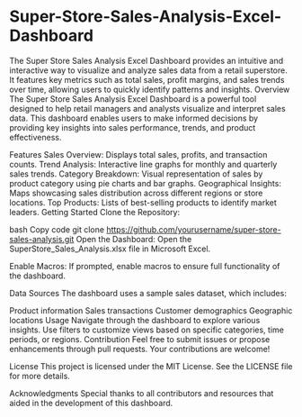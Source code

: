 # Super-Store-Sales-Analysis-Excel-Dashboard
The Super Store Sales Analysis Excel Dashboard provides an intuitive and interactive way to visualize and analyze sales data from a retail superstore. It features key metrics such as total sales, profit margins, and sales trends over time, allowing users to quickly identify patterns and insights.
Overview
The Super Store Sales Analysis Excel Dashboard is a powerful tool designed to help retail managers and analysts visualize and interpret sales data. This dashboard enables users to make informed decisions by providing key insights into sales performance, trends, and product effectiveness.

Features
Sales Overview: Displays total sales, profits, and transaction counts.
Trend Analysis: Interactive line graphs for monthly and quarterly sales trends.
Category Breakdown: Visual representation of sales by product category using pie charts and bar graphs.
Geographical Insights: Maps showcasing sales distribution across different regions or store locations.
Top Products: Lists of best-selling products to identify market leaders.
Getting Started
Clone the Repository:

bash
Copy code
git clone https://github.com/yourusername/super-store-sales-analysis.git
Open the Dashboard: Open the SuperStore_Sales_Analysis.xlsx file in Microsoft Excel.

Enable Macros: If prompted, enable macros to ensure full functionality of the dashboard.

Data Sources
The dashboard uses a sample sales dataset, which includes:

Product information
Sales transactions
Customer demographics
Geographic locations
Usage
Navigate through the dashboard to explore various insights.
Use filters to customize views based on specific categories, time periods, or regions.
Contribution
Feel free to submit issues or propose enhancements through pull requests. Your contributions are welcome!

License
This project is licensed under the MIT License. See the LICENSE file for more details.

Acknowledgments
Special thanks to all contributors and resources that aided in the development of this dashboard.
